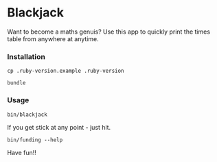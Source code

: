 # Blackjack

Want to become a maths genuis? Use this app to quickly print the times table from anywhere at anytime.

### Installation

```
cp .ruby-version.example .ruby-version
```

```
bundle
```

### Usage

```
bin/blackjack
```

If you get stick at any point - just hit.

```
bin/funding --help
```

Have fun!!
